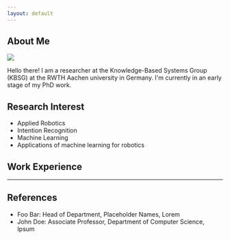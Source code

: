 ```yaml
---
layout: default
---
```


## About Me

<img class="profile-picture" src="img/m-beherycircle.png">

Hello there! I am a researcher at the Knowledge-Based Systems Group (KBSG) at the RWTH Aachen university in Germany. I'm currently in an early stage of my PhD work. 

## Research Interest

- Applied Robotics
- Intention Recognition
- Machine Learning 
- Applications of machine learning for robotics

## Work Experience

---


## References

* Foo Bar: Head of Department, Placeholder Names, Lorem
* John Doe: Associate Professor, Department of Computer Science, Ipsum
